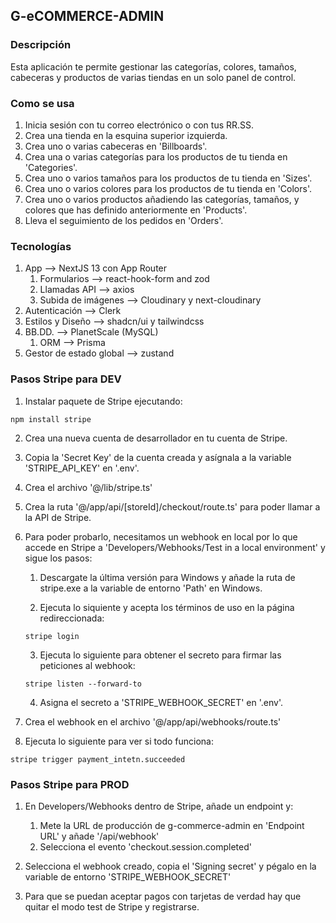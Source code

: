 ## G-eCOMMERCE-ADMIN

### Descripción

Esta aplicación te permite gestionar las categorías, colores, tamaños, cabeceras y productos de varias tiendas en un solo panel de control.

### Como se usa

1. Inicia sesión con tu correo electrónico o con tus RR.SS.
2. Crea una tienda en la esquina superior izquierda.
3. Crea uno o varias cabeceras en 'Billboards'.
4. Crea una o varias categorías para los productos de tu tienda en 'Categories'.
5. Crea uno o varios tamaños para los productos de tu tienda en 'Sizes'.
6. Crea uno o varios colores para los productos de tu tienda en 'Colors'.
7. Crea uno o varios productos añadiendo las categorías, tamaños, y colores que has definido anteriormente en 'Products'.
8. Lleva el seguimiento de los pedidos en 'Orders'.

### Tecnologías

1. App --> NextJS 13 con App Router
   1. Formularios --> react-hook-form and zod
   2. Llamadas API --> axios
   3. Subida de imágenes --> Cloudinary y next-cloudinary
2. Autenticación --> Clerk
3. Estilos y Diseño --> shadcn/ui y tailwindcss
4. BB.DD. --> PlanetScale (MySQL)
   1. ORM --> Prisma
5. Gestor de estado global --> zustand

### Pasos Stripe para DEV

1. Instalar paquete de Stripe ejecutando:

```
npm install stripe
```

2. Crea una nueva cuenta de desarrollador en tu cuenta de Stripe.

3. Copia la 'Secret Key' de la cuenta creada y asígnala a la variable 'STRIPE_API_KEY' en '.env'.

4. Crea el archivo '@/lib/stripe.ts'

5. Crea la ruta '@/app/api/[storeId]/checkout/route.ts' para poder llamar a la API de Stripe.

6. Para poder probarlo, necesitamos un webhook en local por lo que accede en Stripe a 'Developers/Webhooks/Test in a local environment' y sigue los pasos:

   1. Descargate la última versión para Windows y añade la ruta de stripe.exe a la variable de entorno 'Path' en Windows.

   2. Ejecuta lo siquiente y acepta los términos de uso en la página redireccionada:

   ```
   stripe login
   ```

   3. Ejecuta lo siguiente para obtener el secreto para firmar las peticiones al webhook:

   ```
   stripe listen --forward-to
   ```

   4. Asigna el secreto a 'STRIPE_WEBHOOK_SECRET' en '.env'.

7. Crea el webhook en el archivo '@/app/api/webhooks/route.ts'

8. Ejecuta lo siguiente para ver si todo funciona:

```
stripe trigger payment_intetn.succeeded
```

### Pasos Stripe para PROD

1. En Developers/Webhooks dentro de Stripe, añade un endpoint y:

   1. Mete la URL de producción de g-commerce-admin en 'Endpoint URL' y añade '/api/webhook'
   2. Selecciona el evento 'checkout.session.completed'

2. Selecciona el webhook creado, copia el 'Signing secret' y pégalo en la variable de entorno 'STRIPE_WEBHOOK_SECRET'
3. Para que se puedan aceptar pagos con tarjetas de verdad hay que quitar el modo test de Stripe y registrarse.
